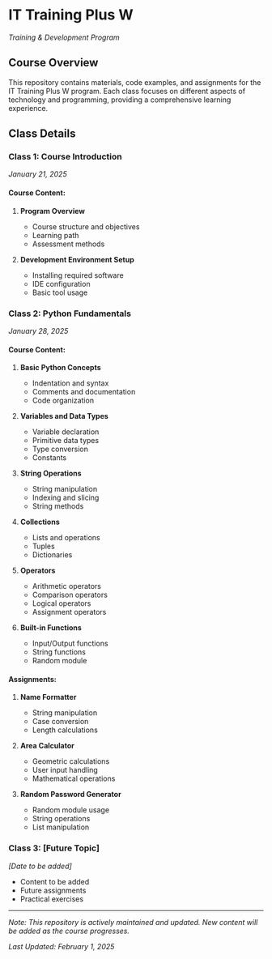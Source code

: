 # IT Training Plus W
*Training & Development Program*

## Course Overview
This repository contains materials, code examples, and assignments for the IT Training Plus W program. Each class focuses on different aspects of technology and programming, providing a comprehensive learning experience.


## Class Details

### Class 1: Course Introduction
*January 21, 2025*

#### Course Content:
1. **Program Overview**
   - Course structure and objectives
   - Learning path
   - Assessment methods

2. **Development Environment Setup**
   - Installing required software
   - IDE configuration
   - Basic tool usage

### Class 2: Python Fundamentals
*January 28, 2025*

#### Course Content:
1. **Basic Python Concepts**
   - Indentation and syntax
   - Comments and documentation
   - Code organization

2. **Variables and Data Types**
   - Variable declaration
   - Primitive data types
   - Type conversion
   - Constants

3. **String Operations**
   - String manipulation
   - Indexing and slicing
   - String methods

4. **Collections**
   - Lists and operations
   - Tuples
   - Dictionaries

5. **Operators**
   - Arithmetic operators
   - Comparison operators
   - Logical operators
   - Assignment operators

6. **Built-in Functions**
   - Input/Output functions
   - String functions
   - Random module

#### Assignments:
1. **Name Formatter**
   - String manipulation
   - Case conversion
   - Length calculations

2. **Area Calculator**
   - Geometric calculations
   - User input handling
   - Mathematical operations

3. **Random Password Generator**
   - Random module usage
   - String operations
   - List manipulation

### Class 3: [Future Topic]
*[Date to be added]*
- Content to be added
- Future assignments
- Practical exercises

---

*Note: This repository is actively maintained and updated. New content will be added as the course progresses.*

*Last Updated: February 1, 2025*